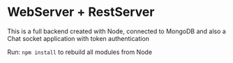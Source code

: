 # WebServer + RestServer

This is a full backend created with Node, connected to MongoDB and also a Chat socket application with token authentication

Run: `npm install` to rebuild all modules from Node
